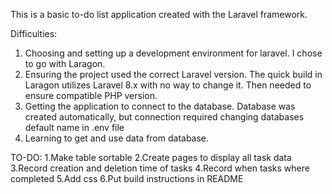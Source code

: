 This is a basic to-do list application created with the Laravel framework.

Difficulties:
1. Choosing and setting up a development environment for laravel. I chose to go with Laragon.
2. Ensuring the project used the correct Laravel version. The quick build in Laragon utilizes Laravel 8.x with no way to change it. Then needed to ensure compatible PHP version.
3. Getting the application to connect to the database. Database was created automatically, but connection required changing databases default name in .env file
4. Learning to get and use data from database.

TO-DO:
1.Make table sortable
2.Create pages to display all task data
3.Record creation and deletion time of tasks
4.Record when tasks where completed
5.Add css
6.Put build instructions in README
